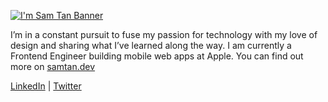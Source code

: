 [![I'm Sam Tan Banner](https://user-images.githubusercontent.com/8575315/110406622-26176480-8048-11eb-9d54-e8e4ae1fdd77.jpg)](https://www.samtan.dev)


I’m in a constant pursuit to fuse my passion for technology with my love of design and sharing what I’ve learned along the way. I am currently a Frontend Engineer building mobile web apps at Apple. You can find out more on [samtan.dev](https://www.samtan.dev)


[LinkedIn](https://www.linkedin.com/in/sam-tancharoensuksavai/) | [Twitter](https://twitter.com/samtan_) 